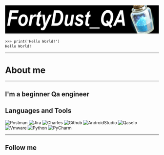 [![Header](https://github.com/FortyDust/fortydust/blob/main/assets/cover.png)](https://github.com/FortyDust)

```
>>> print('Hello World!')
Hello World!
```
<hr>
<h1>About me</h1>
<hr>

## I'm a beginner Qa engineer

## Languages and Tools
![Postman](https://img.shields.io/badge/Postman-090909?style=for-the-badge&logo=postman)
![Jira](https://img.shields.io/badge/Jira-090909?style=for-the-badge&logo=Jira&logoColor=5ebaf7)
![Charles](https://img.shields.io/badge/Charles-090909?style=for-the-badge&logo=charlesproxy)
![Github](https://img.shields.io/badge/GitHub-090909?style=for-the-badge&logo=github&logoColor=f7c95e)
![AndroidStudio](https://img.shields.io/badge/AndroidStudio-090909?style=for-the-badge&logo=androidstudio)
![QaseIo](https://img.shields.io/badge/QaseIo-090909?style=for-the-badge&logo=qaseio)
![Vmware](https://img.shields.io/badge/vmware-090909?style=for-the-badge&logo=vmware)
![Python](https://img.shields.io/badge/Python-090909?style=for-the-badge&logo=python)
![PyCharm](https://img.shields.io/badge/PyCharm-090909?style=for-the-badge&logo=pycharm&logoColor=bdf75e)
<hr>

## Follow me

